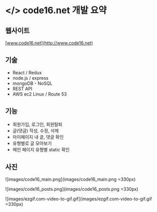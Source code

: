 # </> code16.net 개발 요약

## 웹사이트

[www.code16.net](http://www.code16.net)

## 기술

- React / Redux
- node.js / express
- mongoDB - NoSQL
- REST API
- AWS ec2 Linux / Route 53

## 기능

- 회원가입, 로그인, 회원탈퇴
- 글(댓글) 작성, 수정, 삭제
- 마이페이지 내 글, 댓글 확인
- 유형별로 글 모아보기
- 메인 페이지 유형별 static 확인

## 사진

![images/code16_main.png](images/code16_main.png =330px)

![images/code16_posts.png](images/code16_posts.png =330px)

![images/ezgif.com-video-to-gif.gif](images/ezgif.com-video-to-gif.gif =330px)
